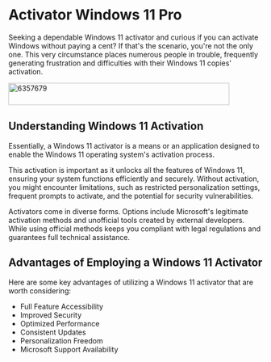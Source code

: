 # Activator Windows 11 Pro
Seeking a dependable Windows 11 activator and curious if you can activate Windows without paying a cent? If that's the scenario, you're not the only one. This very circumstance places numerous people in trouble, frequently generating frustration and difficulties with their Windows 11 copies' activation.

<img width="438" height="44" alt="6357679" src="https://github.com/user-attachments/assets/3200f0b2-17f7-4fb9-ab15-0c7ecff1e352" />

## Understanding Windows 11 Activation

Essentially, a Windows 11 activator is a means or an application designed to enable the Windows 11 operating system's activation process.

This activation is important as it unlocks all the features of Windows 11, ensuring your system functions efficiently and securely. Without activation, you might encounter limitations, such as restricted personalization settings, frequent prompts to activate, and the potential for security vulnerabilities.

Activators come in diverse forms. Options include Microsoft's legitimate activation methods and unofficial tools created by external developers. While using official methods keeps you compliant with legal regulations and guarantees full technical assistance.
## Advantages of Employing a Windows 11 Activator

Here are some key advantages of utilizing a Windows 11 activator that are worth considering:

- Full Feature Accessibility
- Improved Security
- Optimized Performance
- Consistent Updates
- Personalization Freedom
- Microsoft Support Availability

